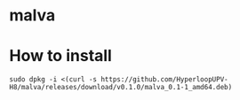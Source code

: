 # malva

# How to install
```
sudo dpkg -i <(curl -s https://github.com/HyperloopUPV-H8/malva/releases/download/v0.1.0/malva_0.1-1_amd64.deb)
```
